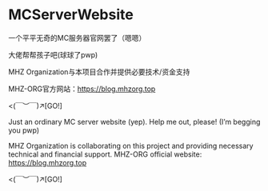 # MCServerWebsite
一个平平无奇的MC服务器官网罢了（嗯嗯）

大佬帮帮孩子吧(球球了pwp)


MHZ Organization与本项目合作并提供必要技术/资金支持

MHZ-ORG官方网站：https://blog.mhzorg.top

<(￣︶￣)↗[GO!]

Just an ordinary MC server website (yep). Help me out, please! (I’m begging you pwp)

MHZ Organization is collaborating on this project and providing necessary technical and financial support. MHZ-ORG official website: https://blog.mhzorg.top

<(￣︶￣)↗[GO!]